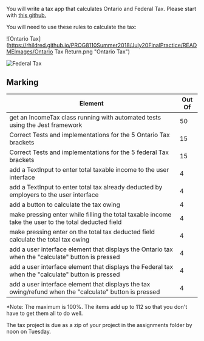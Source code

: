 You will write a tax app that calculates Ontario and Federal Tax. Please start with <a href="https://github.com/rhildred/PROG8110FinalStartingPlace" target="_blank">this github.</a>

You will need to use these rules to calculate the tax:

![Ontario Tax](https://rhildred.github.io/PROG8110Summer2018/July20FinalPractice/READMEImages/Ontario Tax Return.png "Ontario Tax")

![Federal Tax](https://rhildred.github.io/PROG8110Summer2018/July20FinalPractice/READMEImages/Schedule1.png "Federal Tax")

Marking
-----

|Element|Out Of|
|---|---|
|get an IncomeTax class running with automated tests using the Jest framework| 50|
|Correct Tests and implementations for the 5 Ontario Tax brackets| 15 |
|Correct Tests and implementations for the 5 federal Tax brackets| 15 |
|add a TextInput to enter total taxable income to the user interface|4|
|add a TextInput to enter total tax already deducted by employers to the user interface|4|
|add a button to calculate the tax owing|4|
|make pressing enter while filling the total taxable income take the user to the total deducted field|4|
|make pressing enter on the total tax deducted field calculate the total tax owing|4|
|add a user interface element that displays the Ontario tax when the "calculate" button is pressed|4|
|add a user interface element that displays the Federal tax when the "calculate" button is pressed|4|
|add a user interface element that displays the tax owing/refund when the "calculate" button is pressed|4|

*Note: The maximum is 100%. The items add up to 112 so that you don't have to get them all to do well.

The tax project is due as a zip of your project in the assignments folder by noon on Tuesday.